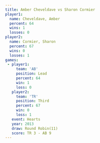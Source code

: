```yaml
---
title: Amber Cheveldave vs Sharon Cormier
player1:                 
  name: Cheveldave, Amber
  percent: 64            
  wins: 1                
  losses: 0              
player2:                 
  name: Cormier, Sharon  
  percent: 67            
  wins: 0                
  losses: 1              
games:
 - player1:        
     team: 'AB'    
     position: Lead
     percent: 64   
     win: 1        
     loss: 0       
   player2:         
     team: 'TR'     
     position: Third
     percent: 67    
     win: 0         
     loss: 1        
   event: Hearts        
   year: 2013           
   draw: Round Robin(11)
   score: TR 3 - AB 9   
---
```

